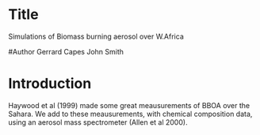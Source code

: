 # Title 
Simulations of 
Biomass burning aerosol over W.Africa

#Author
Gerrard Capes
John Smith

# Introduction 

Haywood et al (1999) made some great meausurements of BBOA  over the Sahara.
We add to these meausurements, with chemical composition data, using an aerosol mass spectrometer (Allen et al 2000).

